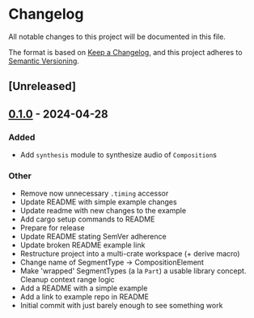 # Changelog
All notable changes to this project will be documented in this file.

The format is based on [Keep a Changelog](https://keepachangelog.com/en/1.0.0/),
and this project adheres to [Semantic Versioning](https://semver.org/spec/v2.0.0.html).

## [Unreleased]

## [0.1.0](https://github.com/dousto/redact-composer/releases/tag/redact-composer-synthesis-v0.1.0) - 2024-04-28

### Added
- Add `synthesis` module to synthesize audio of `Composition`s

### Other
- Remove now unnecessary `.timing` accessor
- Update README with simple example changes
- Update readme with new changes to the example
- Add cargo setup commands to README
- Prepare for release
- Update README stating SemVer adherence
- Update broken README example link
- Restructure project into a multi-crate workspace (+ derive macro)
- Change name of SegmentType -> CompositionElement
- Make 'wrapped' SegmentTypes (a la `Part`) a usable library concept. Cleanup context range logic
- Add a README with a simple example
- Add a link to example repo in README
- Initial commit with just barely enough to see something work
